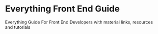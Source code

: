 # Everything Front End Guide
Everything Guide For Front End Developers with material links, resources and tutorials
